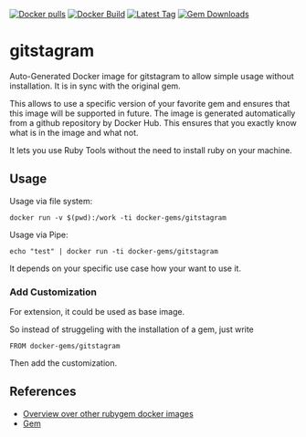 [![Docker pulls](https://img.shields.io/docker/pulls/rubygem/gitstagram.svg)](https://hub.docker.com/r/rubygem/gitstagram/)
[![Docker Build](https://img.shields.io/docker/automated/rubygem/gitstagram.svg)](https://hub.docker.com/r/rubygem/gitstagram/)
[![Latest Tag](https://img.shields.io/github/tag/docker-rubygem/gitstagram.svg)](https://hub.docker.com/r/rubygem/gitstagram/)
[![Gem Downloads](https://img.shields.io/gem/dt/gitstagram.svg)](https://rubygems.org/gems/gitstagram/)
# gitstagram

Auto-Generated Docker image for gitstagram to allow simple usage without installation.
It is in sync with the original gem.

This allows to use a specific version of your favorite gem and ensures that this image will be supported in future.
The image is generated automatically from a github repository by Docker Hub.
This ensures that you exactly know what is in the image and what not.

It lets you use Ruby Tools without the need to install ruby on your machine.

## Usage

Usage via file system:

`docker run -v $(pwd):/work -ti docker-gems/gitstagram`

Usage via Pipe:

`echo "test" | docker run -ti docker-gems/gitstagram`

It depends on your specific use case how your want to use it.

### Add Customization

For extension, it could be used as base image.

So instead of struggeling with the installation of a gem, just write

`FROM docker-gems/gitstagram`

Then add the customization.

## References

 - [Overview over other rubygem docker images](https://github.com/thinkbot/docker-rubygem)
 - [Gem](https://rubygems.org/gems/gitstagram/)
